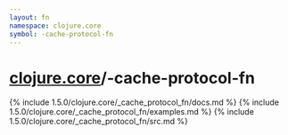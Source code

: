 ```yaml
---
layout: fn
namespace: clojure.core
symbol: -cache-protocol-fn
---
```


# [clojure.core](../)/-cache-protocol-fn

{% include 1.5.0/clojure.core/_cache_protocol_fn/docs.md %}
{% include 1.5.0/clojure.core/_cache_protocol_fn/examples.md %}
{% include 1.5.0/clojure.core/_cache_protocol_fn/src.md %}

